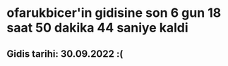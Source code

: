 # ofarukbicer'in gidisine son 6 gun 18 saat 50 dakika 44 saniye kaldi

## Gidis tarihi: 30.09.2022 :(